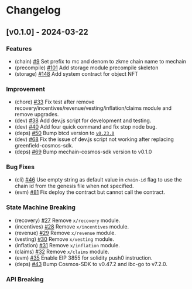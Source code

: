 <!--
Guiding Principles:

Changelogs are for humans, not machines.
There should be an entry for every single version.
The same types of changes should be grouped.
Versions and sections should be linkable.
The latest version comes first.
The release date of each version is displayed.
Mention whether you follow Semantic Versioning.

Usage:

Change log entries are to be added to the Unreleased section under the
appropriate stanza (see below). Each entry should ideally include a tag and
the Github issue reference in the following format:

* (<tag>) \#<issue-number> message

The issue numbers will later be link-ified during the release process so you do
not have to worry about including a link manually, but you can if you wish.

Types of changes (Stanzas):

"Features" for new features.
"Improvements" for changes in existing functionality.
"Deprecated" for soon-to-be removed features.
"Bug Fixes" for any bug fixes.
"Client Breaking" for breaking CLI commands and REST routes used by end-users.
"API Breaking" for breaking exported APIs used by developers building on SDK.
"State Machine Breaking" for any changes that result in a different AppState given same genesisState and txList.

Ref: https://keepachangelog.com/en/1.0.0/
-->

# Changelog

## [v0.1.0] - 2024-03-22

### Features

- (chain) [#9](https://github.com/zkMeLabs/mechain/pull/9) Set prefix to mc and denom to zkme chain name to mechain
- (precompile) [#101](https://github.com/zkMeLabs/mechain/pull/101) Add storage module precompile skeleton
- (storage) [#148](https://github.com/zkMeLabs/mechain/pull/148) Add system contract for object NFT

### Improvement

- (chore) [#33](https://github.com/zkMeLabs/mechain/pull/33) Fix test after remove recovery/incentives/revenue/vesting/inflation/claims module and remove upgrades.
- (dev) [#38](https://github.com/zkMeLabs/mechain/pull/38) Add dev.js script for development and testing.
- (dev) [#40](https://github.com/zkMeLabs/mechain/pull/40) Add four quick command and fix stop node bug.
- (deps) [#50](https://github.com/zkMeLabs/mechain/pull/50) Bump btcd version to [`v0.23.0`](https://github.com/btcsuite/btcd/releases/tag/v0.23.0)
- (dev) [#68](https://github.com/zkMeLabs/mechain/pull/68) Fix the issue of dev.js script not working after replacing greenfield-cosmos-sdk.
- (deps) [#69](https://github.com/zkMeLabs/mechain/pull/69) Bump mechain-cosmos-sdk version to v0.1.0

### Bug Fixes

- (cli) [#46](https://github.com/zkMeLabs/mechain/pull/47) Use empty string as default value in `chain-id` flag to use the chain id from the genesis file when not specified.
- (evm) [#81](https://github.com/zkMeLabs/mechain/pull/81) Fix deploy the contract but cannot call the contract.

### State Machine Breaking

- (recovery) [#27](https://github.com/zkMeLabs/mechain/pull/27) Remove `x/recovery` module.
- (incentives) [#28](https://github.com/zkMeLabs/mechain/pull/28) Remove `x/incentives` module.
- (revenue) [#29](https://github.com/zkMeLabs/mechain/pull/29) Remove `x/revenue` module.
- (vesting) [#30](https://github.com/zkMeLabs/mechain/pull/30) Remove `x/vesting` module.
- (inflation) [#31](https://github.com/zkMeLabs/mechain/pull/31) Remove `x/inflation` module.
- (claims) [#32](https://github.com/zkMeLabs/mechain/pull/32) Remove `x/claims` module.
- (evm) [#35](https://github.com/zkMeLabs/mechain/pull/35) Enable EIP 3855 for solidity push0 instruction.
- (deps) [#43](https://github.com/zkMeLabs/mechain/pull/43) Bump Cosmos-SDK to v0.47.2 and ibc-go to v7.2.0.

### API Breaking
